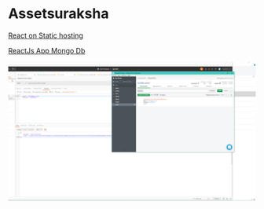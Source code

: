 # Assetsuraksha

[React on Static hosting](https://medium.com/@serverlessguru/deploy-reactjs-app-with-s3-static-hosting-f640cb49d7e6)


[ReactJs App Mongo Db](https://medium.com/javascript-in-plain-english/full-stack-mongodb-react-node-js-express-js-in-one-simple-app-6cc8ed6de274)

![](backend/DYKBZCZqq3.png)
